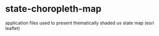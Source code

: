 # state-choropleth-map
application files used to present thematically shaded us state map (esri leaflet)
